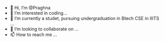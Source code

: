 - 👋 Hi, I’m @Praghna
- 👀 I’m interested in coding...
- 🌱 I’m currently a studet, pursuing undergraduation in Btech CSE in IIITS ...
- 💞️ I’m looking to collaborate on ...
- 📫 How to reach me ...

<!---
Praghna2004/Praghna2004 is a ✨ special ✨ repository because its `README.md` (this file) appears on your GitHub profile.
You can click the Preview link to take a look at your changes.
--->

